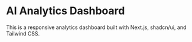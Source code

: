 # AI Analytics Dashboard

This is a responsive analytics dashboard built with Next.js, shadcn/ui, and Tailwind CSS.